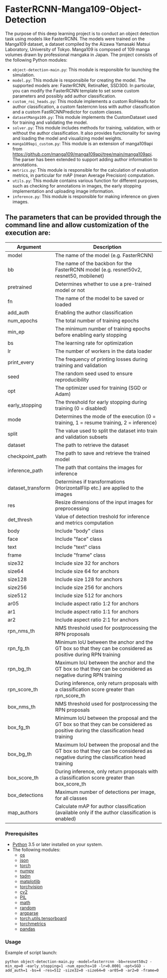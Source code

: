 # FasterRCNN-Manga109-Object-Detection
The purpose of this deep learning project is to conduct an object detection task using models like FasterRCNN. The models were trained on the Manga109 dataset, a dataset compiled by the Aizawa Yamasaki Matsui Laboratory, University of Tokyo. Manga109 is composed of 109 manga volumes drawn by professional mangaka in Japan. The project consists of the following Python modules:

- `object-detection-main.py`: This module is responsible for launching the simulation.
- `model.py`: This module is responsibile for creating the model. The supported models are: FasterRCNN, RetinaNet, SSD300. In particular, you can modify the FasterRCNN template to set some custom parameters and possibly add author classification.
- `custom_roi_heads.py`: This module implements a custom RoIHeads for author classification, a custom fasterrcnn loss with author classification and a custom FastRCNNPredictor for custom classes.
- `datasetManga109.py`: This module implements the CustomDataset used for training and validating the model.
- `solver.py`: This module includes methods for training, validation, with or without the author classification. It also provides functionality for saving and loading the model and visualizing model weights.
- `manga109api_custom.py`: This module is an extension of manga109api from https://github.com/manga109/manga109api/tree/main/manga109api. The parser has been extended to support adding author information to annotations. 
- `metrics.py`: This module is responsible for the calculation of evaluation metrics, in particular for mAP (mean Average Precision) computation.
- `utils.py`: This module contains various function for different purposes, such as checking for annotations in images, the early stopping implementation and uploading image information.
- `inference.py`: This module is responsible for making inference on given images.

## The parameters that can be provided through the command line and allow customization of the execution are:

| Argument              | Description                                                                                                                        |
|-----------------------|------------------------------------------------------------------------------------------------------------------------------------|
| model                 | The name of the model (e.g. FasterRCNN)                                                                                            |
| bb                    | The name of the backbon for the FasterRCNN model (e.g. resnet50v2, resnet50, mobilenet)                                            |
| pretrained            | Determines whether to use a pre-trained model or not                                                                               |
| fn                    | The name of the model to be saved or loaded                                                                                        |
| add_auth              | Enabling the author classification                                                                                                 |
| num_epochs            | The total number of training epochs                                                                                                |
| min_ep                | The minimum number of training epochs before enabling early stopping                                                               |
| bs                    | The learning rate for optimization                                                                                                 |
| lr                    | The number of workers in the data loader                                                                                           |
| print_every           | The frequency of printing losses during training and validation                                                                    |
| seed                  | The random seed used to ensure reproducibility                                                                                     |
| opt                   | The optimizer used for training (SGD or Adam)                                                                                      |
| early_stopping        | The threshold for early stopping during training (0 = disabled)                                                                    |
| mode                  | Determines the mode of the execution (0 = training, 1 = resume training, 2 = inference)                                            |
| split                 | The value used to split the dataset into train and validation subsets                                                              |
| dataset               | The path to retrieve the dataset                                                                                                   |
| checkpoint_path       | The path to save and retrieve the trained model                                                                                    |
| inference_path        | The path that contains the images for inference                                                                                    |
| dataset_transform     | Determines if transformations (HorizontalFlip etc.) are applied to the images                                                      |
| res                   | Resize dimensions of the input images for preprocessing                                                                            |
| det_thresh            | Value of detection treshold for inference and metrics computation                                                                  |
| body                  | Include "body" class                                                                                                               |
| face                  | Include "face" class                                                                                                               |
| text                  | Include "text" class                                                                                                               |
| frame                 | Include "frame" class                                                                                                              |
| size32                | Include size 32 for anchors                                                                                                        |
| size64                | Include size 64 for anchors                                                                                                        |
| size128               | Include size 128 for anchors                                                                                                       |
| size256               | Include size 256 for anchors                                                                                                       |
| size512               | Include size 512 for anchors                                                                                                       |
| ar05                  | Include aspect ratio 1:2 for anchors                                                                                               |
| ar1                   | Include aspect ratio 1:1 for anchors                                                                                               |
| ar2                   | Include aspect ratio 2:1 for anchors                                                                                               |
| rpn_nms_th            | NMS threshold used for postprocessing the RPN proposals                                                                            |
| rpn_fg_th             | Minimum IoU between the anchor and the GT box so that they can be considered as positive during RPN training                       |
| rpn_bg_th             | Maximum IoU between the anchor and the GT box so that they can be considered as negative during RPN training                       |
| rpn_score_th          | During inference, only return proposals with a classification score greater than rpn_score_th                                      |
| box_nms_th            | NMS threshold used for postprocessing the RPN proposals                                                                            |
| box_fg_th             | Minimum IoU between the proposal and the GT box so that they can be considered as positive during the classification head training |
| box_bg_th             | Maximum IoU between the proposal and the GT box so that they can be considered as negative during the classification head training |
| box_score_th          | During inference, only return proposals with a classification score greater than box_score_th                                      |
| box_detections        | Maximum number of detections per image, for all classes                                                                            |
| map_authors           | Calculate mAP for author classification (available only if the author classification is enabled)                                   |

### Prerequisites

- [Python](https://www.python.org/downloads/) 3.5 or later installed on your system.
- The following modules:
  - [os](https://docs.python.org/3/library/os.html)
  - [json](https://docs.python.org/3/library/json.html)
  - [torch](https://pytorch.org/)
  - [numpy](https://numpy.org/)
  - [tqdm](https://tqdm.github.io/)
  - [matplotlib](https://matplotlib.org/)
  - [torchvision](https://pytorch.org/vision/stable/index.html)
  - [cv2](https://docs.opencv.org/4.5.2/)
  - [PIL](https://pillow.readthedocs.io/en/stable/)
  - [math](https://docs.python.org/3/library/math.html)
  - [random](https://docs.python.org/3/library/random.html)
  - [argparse](https://docs.python.org/3/library/argparse.html)
  - [torch.utils.tensorboard](https://pytorch.org/docs/stable/tensorboard.html)
  - [torchmetrics](https://torchmetrics.readthedocs.io/en/stable/)
  - [pandas](https://pandas.pydata.org/)

### Usage

Example of script launch:

```shell
python object-detection-main.py -model=fasterrcnn -bb=resnet50v2 -min_ep=0 -early_stopping=1 -num_epochs=10 -lr=0.0001 -opt=SGD -add_auth=1 -bs=4 -res=512 -size32=0 -size64=0 -ar05=0 -ar2=0 -frame=0
```